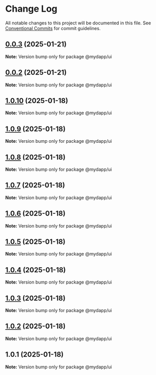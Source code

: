 # Change Log

All notable changes to this project will be documented in this file.
See [Conventional Commits](https://conventionalcommits.org) for commit guidelines.

## [0.0.3](https://github.com/taojiangcb/my-dapp-libs/compare/@mydapp/ui@0.0.2...@mydapp/ui@0.0.3) (2025-01-21)

**Note:** Version bump only for package @mydapp/ui





## [0.0.2](https://github.com/taojiangcb/my-dapp-libs/compare/@mydapp/ui@1.0.10...@mydapp/ui@0.0.2) (2025-01-21)

**Note:** Version bump only for package @mydapp/ui





## [1.0.10](https://github.com/taojiangcb/my-dapp-libs/compare/@mydapp/ui@1.0.1...@mydapp/ui@1.0.10) (2025-01-18)

**Note:** Version bump only for package @mydapp/ui





## [1.0.9](https://github.com/taojiangcb/my-dapp-libs/compare/@mydapp/ui@1.0.1...@mydapp/ui@1.0.9) (2025-01-18)

**Note:** Version bump only for package @mydapp/ui





## [1.0.8](https://github.com/taojiangcb/my-dapp-libs/compare/@mydapp/ui@1.0.1...@mydapp/ui@1.0.8) (2025-01-18)

**Note:** Version bump only for package @mydapp/ui





## [1.0.7](https://github.com/taojiangcb/my-dapp-libs/compare/@mydapp/ui@1.0.1...@mydapp/ui@1.0.7) (2025-01-18)

**Note:** Version bump only for package @mydapp/ui





## [1.0.6](https://github.com/taojiangcb/my-dapp-libs/compare/@mydapp/ui@1.0.1...@mydapp/ui@1.0.6) (2025-01-18)

**Note:** Version bump only for package @mydapp/ui





## [1.0.5](https://github.com/taojiangcb/my-dapp-libs/compare/@mydapp/ui@1.0.1...@mydapp/ui@1.0.5) (2025-01-18)

**Note:** Version bump only for package @mydapp/ui





## [1.0.4](https://github.com/taojiangcb/my-dapp-libs/compare/@mydapp/ui@1.0.1...@mydapp/ui@1.0.4) (2025-01-18)

**Note:** Version bump only for package @mydapp/ui





## [1.0.3](https://github.com/taojiangcb/my-dapp-libs/compare/@mydapp/ui@1.0.1...@mydapp/ui@1.0.3) (2025-01-18)

**Note:** Version bump only for package @mydapp/ui





## [1.0.2](https://github.com/taojiangcb/my-dapp-libs/compare/@mydapp/ui@1.0.1...@mydapp/ui@1.0.2) (2025-01-18)

**Note:** Version bump only for package @mydapp/ui





## 1.0.1 (2025-01-18)

**Note:** Version bump only for package @mydapp/ui
